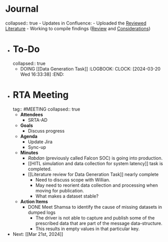 # Journal
collapsed:: true
	- Updates in Confluence:
		- Uploaded the [Reviewed Literature](((65f8249b-d3d4-4730-a115-bf181589f923)))
		- Working to compile findings ([Review](((65fa87e2-c130-402d-8cae-80c05aeca9c9))) and [Considerations](((65fa8fd6-4ac5-4e73-8d0e-e94ae4d78757))))
- # To-Do
  collapsed:: true
	- DOING [[Data Generation Task]]
	  :LOGBOOK:
	  CLOCK: [2024-03-20 Wed 16:33:38]
	  :END:
- # RTA Meeting
  tag:: #MEETING
  collapsed:: true
	- **Attendees**
		- SRTA-AD
	- **Goals**
		- Discuss progress
	- **Agenda**
		- Update Jira
		- Sync-up
	- **Minutes**
		- *Rabdan* (previously called Falcon SOC) is going into production.
		- [[HITL simulation and data collection for system latency]] task is completed.
		- [[Literature review for Data Generation Task]] nearly complete
			- Need to discuss scope with Willian.
			- May need to reorient data collection and processing when moving for publication.
			- What makes a dataset stable?
	- **Action Items**
		- DONE Meet Shamsa to identify the cause of missing datasets in dumped logs
			- The driver is not able to capture and publish some of the prescribed data that are part of the message data-structure.
			- This results in empty values in that particular key.
- Next: [[Mar 21st, 2024]]